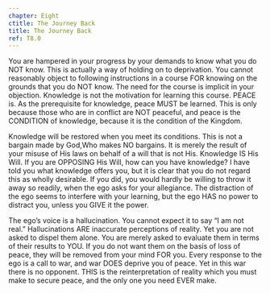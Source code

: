 ```yaml
---
chapter: Eight
ctitle: The Journey Back
title: The Journey Back
ref: T8.0
---
```


You are hampered in your progress by your demands to know what you
do NOT know. This is actually a way of holding on to deprivation. You
cannot reasonably object to following instructions in a course FOR
knowing on the grounds that you do NOT know. The need for the course is
implicit in your objection. Knowledge is not the motivation for learning
this course. PEACE is. As the prerequisite for knowledge, peace MUST be
learned. This is only because those who are in conflict are NOT
peaceful, and peace is the CONDITION of knowledge, because it is the
condition of the Kingdom.

Knowledge will be restored when you meet its conditions. This is not a
bargain made by God,Who makes NO bargains. It is merely the result of
your misuse of His laws on behalf of a will that is not His. Knowledge
IS His Will. If you are OPPOSING His Will, how can you have knowledge? I
have told you what knowledge offers you, but it is clear that you do not
regard this as wholly desirable. If you did, you would hardly be willing
to throw it away so readily, when the ego asks for your allegiance. The
distraction of the ego seems to interfere with your learning, but the
ego HAS no power to distract you, unless you GIVE it the power.

The ego’s voice is a hallucination. You cannot expect it to say “I am not
real.” Hallucinations ARE inaccurate perceptions of reality. Yet you are
not asked to dispel them alone. You are merely asked to evaluate them in
terms of their results to YOU. If you do not want
them on the basis of loss of peace, they will be removed from your mind
FOR you. Every response to the ego is a call to war, and war DOES
deprive you of peace. Yet in this war there is no opponent. THIS is the
reinterpretation of reality which you must make to secure peace, and the
only one you need EVER make.

